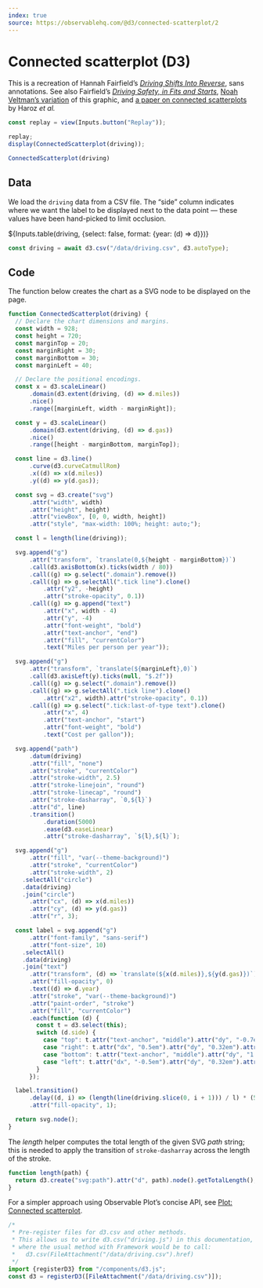 ```yaml
---
index: true
source: https://observablehq.com/@d3/connected-scatterplot/2
---
```


# Connected scatterplot (D3)

This is a recreation of Hannah Fairfield’s [_Driving Shifts Into Reverse_](https://www.nytimes.com/imagepages/2010/05/02/business/02metrics.html), sans annotations. See also Fairfield’s [_Driving Safety, in Fits and Starts_](https://www.nytimes.com/interactive/2012/09/17/science/driving-safety-in-fits-and-starts.html), [Noah Veltman’s variation](https://blocks.roadtolarissa.com/veltman/87596f5a256079b95eb9) of this graphic, and [a paper on connected scatterplots](http://steveharoz.com/research/connected_scatterplot/) by Haroz _et al._

```js
const replay = view(Inputs.button("Replay"));
```

```js
replay;
display(ConnectedScatterplot(driving));
```

```js run=false
ConnectedScatterplot(driving)
```

## Data

We load the `driving` data from a CSV file. The “side” column indicates where we want the label to be displayed next to the data point — these values have been hand-picked to limit occlusion.

<p>${Inputs.table(driving, {select: false, format: {year: (d) => d}})}</p>

```js echo
const driving = await d3.csv("/data/driving.csv", d3.autoType);
```

## Code

The function below creates the chart as a SVG node to be displayed on the page.

```js echo
function ConnectedScatterplot(driving) {
  // Declare the chart dimensions and margins.
  const width = 928;
  const height = 720;
  const marginTop = 20;
  const marginRight = 30;
  const marginBottom = 30;
  const marginLeft = 40;

  // Declare the positional encodings.
  const x = d3.scaleLinear()
      .domain(d3.extent(driving, (d) => d.miles))
      .nice()
      .range([marginLeft, width - marginRight]);

  const y = d3.scaleLinear()
      .domain(d3.extent(driving, (d) => d.gas))
      .nice()
      .range([height - marginBottom, marginTop]);

  const line = d3.line()
      .curve(d3.curveCatmullRom)
      .x((d) => x(d.miles))
      .y((d) => y(d.gas));

  const svg = d3.create("svg")
      .attr("width", width)
      .attr("height", height)
      .attr("viewBox", [0, 0, width, height])
      .attr("style", "max-width: 100%; height: auto;");

  const l = length(line(driving));

  svg.append("g")
      .attr("transform", `translate(0,${height - marginBottom})`)
      .call(d3.axisBottom(x).ticks(width / 80))
      .call((g) => g.select(".domain").remove())
      .call((g) => g.selectAll(".tick line").clone()
          .attr("y2", -height)
          .attr("stroke-opacity", 0.1))
      .call((g) => g.append("text")
          .attr("x", width - 4)
          .attr("y", -4)
          .attr("font-weight", "bold")
          .attr("text-anchor", "end")
          .attr("fill", "currentColor")
          .text("Miles per person per year"));

  svg.append("g")
      .attr("transform", `translate(${marginLeft},0)`)
      .call(d3.axisLeft(y).ticks(null, "$.2f"))
      .call((g) => g.select(".domain").remove())
      .call((g) => g.selectAll(".tick line").clone()
          .attr("x2", width).attr("stroke-opacity", 0.1))
      .call((g) => g.select(".tick:last-of-type text").clone()
          .attr("x", 4)
          .attr("text-anchor", "start")
          .attr("font-weight", "bold")
          .text("Cost per gallon"));

  svg.append("path")
      .datum(driving)
      .attr("fill", "none")
      .attr("stroke", "currentColor")
      .attr("stroke-width", 2.5)
      .attr("stroke-linejoin", "round")
      .attr("stroke-linecap", "round")
      .attr("stroke-dasharray", `0,${l}`)
      .attr("d", line)
      .transition()
          .duration(5000)
          .ease(d3.easeLinear)
          .attr("stroke-dasharray", `${l},${l}`);

  svg.append("g")
      .attr("fill", "var(--theme-background)")
      .attr("stroke", "currentColor")
      .attr("stroke-width", 2)
    .selectAll("circle")
    .data(driving)
    .join("circle")
      .attr("cx", (d) => x(d.miles))
      .attr("cy", (d) => y(d.gas))
      .attr("r", 3);

  const label = svg.append("g")
      .attr("font-family", "sans-serif")
      .attr("font-size", 10)
    .selectAll()
    .data(driving)
    .join("text")
      .attr("transform", (d) => `translate(${x(d.miles)},${y(d.gas)})`)
      .attr("fill-opacity", 0)
      .text((d) => d.year)
      .attr("stroke", "var(--theme-background)")
      .attr("paint-order", "stroke")
      .attr("fill", "currentColor")
      .each(function (d) {
        const t = d3.select(this);
        switch (d.side) {
          case "top": t.attr("text-anchor", "middle").attr("dy", "-0.7em"); break;
          case "right": t.attr("dx", "0.5em").attr("dy", "0.32em").attr("text-anchor", "start"); break;
          case "bottom": t.attr("text-anchor", "middle").attr("dy", "1.4em"); break;
          case "left": t.attr("dx", "-0.5em").attr("dy", "0.32em").attr("text-anchor", "end"); break;
        }
      });

  label.transition()
      .delay((d, i) => (length(line(driving.slice(0, i + 1))) / l) * (5000 - 125))
      .attr("fill-opacity", 1);

  return svg.node();
}
```

The _length_ helper computes the total length of the given SVG _path_ string; this is needed to apply the transition of `stroke-dasharray` across the length of the stroke.

```js echo
function length(path) {
  return d3.create("svg:path").attr("d", path).node().getTotalLength();
}
```

<div class=tip>

For a simpler approach using Observable Plot’s concise API, see [Plot: Connected scatterplot](/plot/connected-scatterplot).

</div>

```js
/*
 * Pre-register files for d3.csv and other methods.
 * This allows us to write d3.csv("driving.js") in this documentation,
 * where the usual method with Framework would be to call:
 *   d3.csv(FileAttachment("/data/driving.csv").href)
 */
import {registerD3} from "/components/d3.js";
const d3 = registerD3([FileAttachment("/data/driving.csv")]);
```
